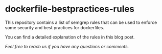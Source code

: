 # dockerfile-bestpractices-rules

This repository contains a list of semgrep rules that can be used to enforce some security and best practices for dockerfiles.

You can find a detailed explanation of the rules in this blog post. 

*Feel free to reach us if you have any questions or comments.*

